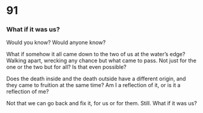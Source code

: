 # 91

### What if it was us?

Would you know? Would anyone know?

What if somehow it all came down to the two of us at the water’s edge? Walking apart, wrecking any chance but what came to pass. Not just for the one or the two but for all? Is that even possible?

Does the death inside and the death outside have a different origin, and they came to fruition at the same time? Am I a reflection of it, or is it a reflection of me? 

Not that we can go back and fix it, for us or for them. Still. What if it was us? 